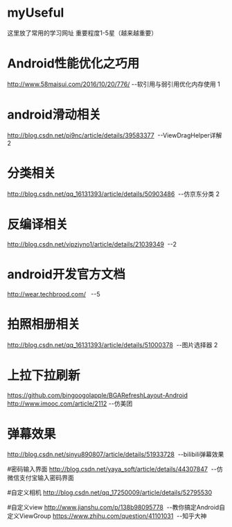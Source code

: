 # myUseful
这里放了常用的学习网址
重要程度1-5星（越来越重要）

# Android性能优化之巧用
http://www.58maisui.com/2016/10/20/776/  --软引用与弱引用优化内存使用  1

# android滑动相关
http://blog.csdn.net/pi9nc/article/details/39583377  --ViewDragHelper详解 2

# 分类相关
http://blog.csdn.net/qq_16131393/article/details/50903486  --仿京东分类  2

# 反编译相关
http://blog.csdn.net/vipzjyno1/article/details/21039349  --2

# android开发官方文档
http://wear.techbrood.com/   --5

# 拍照相册相关
http://blog.csdn.net/qq_16131393/article/details/51000378  --图片选择器  2

# 上拉下拉刷新
https://github.com/bingoogolapple/BGARefreshLayout-Android
http://www.imooc.com/article/2112  --仿美团

# 弹幕效果
http://blog.csdn.net/sinyu890807/article/details/51933728  --bilibili弹幕效果

#密码输入界面
http://blog.csdn.net/yaya_soft/article/details/44307847  --仿微信支付宝输入密码界面

#自定义相机
http://blog.csdn.net/qq_17250009/article/details/52795530

#自定义view
http://www.jianshu.com/p/138b98095778  --教你搞定Android自定义ViewGroup
https://www.zhihu.com/question/41101031  --知乎大神


